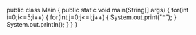 
public class Main
{
	public static void main(String[] args) {
		for(int i=0;i<=5;i++)
		{
		    for(int j=0;j<=i;j++)
		    {
		        System.out.print("*");
		    }
		    System.out.println();
		}
	}
}


